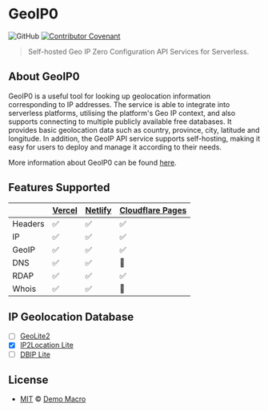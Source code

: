 # GeoIP0

![GitHub](https://img.shields.io/github/license/geoip0/geoip0)
[![Contributor Covenant](https://img.shields.io/badge/Contributor%20Covenant-2.1-4baaaa.svg)](https://www.contributor-covenant.org/version/2/1/code_of_conduct/)

> Self-hosted Geo IP Zero Configuration API Services for Serverless.

## About GeoIP0

GeoIP0 is a useful tool for looking up geolocation information corresponding to IP addresses. The service is able to integrate into serverless platforms, utilising the platform's Geo IP context, and also supports connecting to multiple publicly available free databases. It provides basic geolocation data such as country, province, city, latitude and longitude. In addition, the GeoIP API service supports self-hosting, making it easy for users to deploy and manage it according to their needs.

More information about GeoIP0 can be found [here](https://www.geoip0.com/).

## Features Supported

|         | [Vercel](https://vercel.geoip0.com/) | [Netlify](https://netlify.geoip0.com/) | [Cloudflare Pages](https://cloudflare.geoip0.com/) |
| ------- | ------------------------------------ | -------------------------------------- | -------------------------------------------------- |
| Headers | ✅                                   | ✅                                     | ✅                                                 |
| IP      | ✅                                   | ✅                                     | ✅                                                 |
| GeoIP   | ✅                                   | ✅                                     | ✅                                                 |
| DNS     | ✅                                   | ✅                                     | 🚧                                                 |
| RDAP    | ✅                                   | ✅                                     | ✅                                                 |
| Whois   | ✅                                   | ✅                                     | 🚧                                                 |

## IP Geolocation Database

- [ ] [GeoLite2](https://dev.maxmind.com/geoip/geolite2-free-geolocation-data/)
- [x] [IP2Location Lite](https://lite.ip2location.com/)
- [ ] [DBIP Lite](https://db-ip.com/db/lite.php)

## License

- [MIT](LICENSE) &copy; [Demo Macro](https://imst.xyz/)
